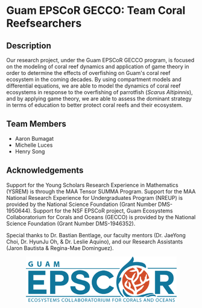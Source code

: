 # Guam EPSCoR GECCO: Team Coral Reefsearchers

  ## Description
  Our research project, under the Guam EPSCoR GECCO program, is focused on the modeling of coral reef dynamics and application of game theory in order to determine the effects of overfishing on Guam's coral reef ecosystem in the coming decades. By using compartment models and differential equations, we are able to model the dynamics of coral reef ecosystems in response to the overfishing of parrotfish (_Scarus Altipinnis_), and by applying game theory, we are able to assess the dominant strategy in terms of education to better protect coral reefs and their ecosystem.

  ## Team Members
  * Aaron Bumagat
  * Michelle Luces
  * Henry Song

  ## Acknowledgements
  Support for the Young Scholars Research Experience in Mathematics (YSREM)  is through the MAA Tensor SUMMA Program. Support for the MAA National Research Experience for Undergraduates Program (NREUP) is provided by the National Science Foundation (Grant Number DMS-1950644). Support for the NSF EPSCoR project, Guam Ecosystems Collaboratorium for Corals and Oceans (GECCO) is provided by the National Science Foundation (Grant Number DMS-1946352).

  Special thanks to Dr. Bastian Bentlage, our faculty mentors (Dr. JaeYong Choi, Dr. HyunJu Oh, & Dr. Leslie Aquino), and our Research Assistants (Jaron Bautista & Regina-Mae Dominguez).


[//]: <> (GECCO Logo)
<p align="center">
  <img src="./Latex/Figures/GECCO.png" width="400">
</p>
